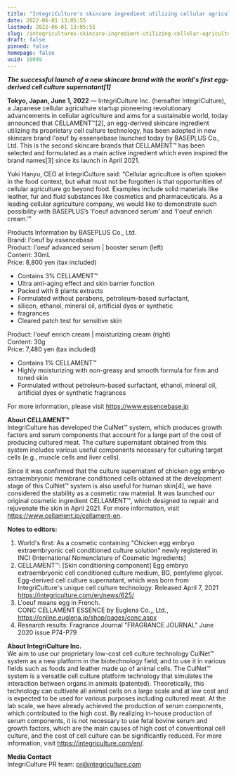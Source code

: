 ```yaml
---
title: "IntegriCulture's skincare ingredient utilizing cellular agriculture technology CELLAMENT adopted in a new product of BASEPLUS"
date: 2022-06-01 13:05:55
lastmod: 2022-06-01 13:05:55
slug: /integricultures-skincare-ingredient-utilizing-cellular-agriculture-technology-cellament
draft: false
pinned: false
homepage: false
uuid: 10949
---
```

<p><em><strong>The successful launch of a new skincare brand with the world's first egg-derived cell culture supernatant[1]</strong></em></p>
<p><strong>Tokyo, Japan, June 1, 2022 </strong>— IntegriCulture Inc. (hereafter IntegriCulture), a Japanese cellular agriculture startup pioneering revolutionary advancements in cellular agriculture and aims for a sustainable world, today announced that CELLAMENT™[2], an egg-derived skincare ingredient utilizing its proprietary cell culture technology, has been adopted in new skincare brand l'oeuf by essensebase launched today by BASEPLUS Co., Ltd. This is the second skincare brands that CELLAMENT™ has been selected and formulated as a main active ingredient which even inspired the brand names[3] since its launch in April 2021.</p>
<p>Yuki Hanyu, CEO at IntegriCulture said: “Cellular agriculture is often spoken in the food context, but what must not be forgotten is that opportunities of cellular agriculture go beyond food. Examples include solid materials like leather, fur and fluid substances like cosmetics and pharmaceuticals. As a leading cellular agriculture company, we would like to demonstrate such possibility with BASEPLUS’s ‘l'oeuf advanced serum’ and ‘l'oeuf enrich cream.’”</p>
<p>Products Information by BASEPLUS Co., Ltd.<br />
Brand: l'oeuf by essencebase<br />
Product: l'oeuf advanced serum | booster serum (left)<br />
Content: 30mL<br />
Price: 8,800 yen (tax included)</p>
<ul>
<li>Contains 3% CELLAMENT™</li>
<li>Ultra anti-aging effect and skin barrier function</li>
<li>Packed with 8 plants extracts</li>
<li>Formulated without parabens, petroleum-based surfactant,</li>
<li>silicon, ethanol, mineral oil, artificial dyes or synthetic</li>
<li>fragrances</li>
<li>Cleared patch test for sensitive skin</li>
</ul>
<p>Product: l'oeuf enrich cream | moisturizing cream (right)<br />
Content: 30g<br />
Price: 7,480 yen (tax included)</p>
<ul>
<li>Contains 1% CELLAMENT™</li>
<li>Highly moisturizing with non-greasy and smooth formula for firm and toned skin</li>
<li>Formulated without petroleum-based surfactant, ethanol, mineral oil, artificial dyes or synthetic fragrances</li>
</ul>
<p>For more information, please visit <a href="https://www.essencebase.jp">https://www.essencebase.jp</a></p>
<p><strong>About CELLAMENT™</strong><br />
IntegriCulture has developed the CulNet™ system, which produces growth factors and serum components that account for a large part of the cost of producing cultured meat. The culture supernatant obtained from this system includes various useful components necessary for culturing target cells (e.g., muscle cells and liver cells).</p>
<p>Since it was confirmed that the culture supernatant of chicken egg embryo extraembryonic membrane conditioned cells obtained at the development stage of this CulNet™ system is also useful for human skin[4], we have considered the stability as a cosmetic raw material. It was launched our original cosmetic ingredient CELLAMENT™, which designed to repair and rejuvenate the skin in April 2021. For more information, visit <a href="https://www.cellament.jp/cellament-en">https://www.cellament.jp/cellament-en</a>.</p>
<p><strong>Notes to editors:</strong></p>
<ol>
<li>World's first: As a cosmetic containing "Chicken egg embryo extraembryonic cell conditioned culture solution" newly registered in INCI (International Nomenclature of Cosmetic Ingredients)</li>
<li>CELLAMENT™: [Skin conditioning component] Egg embryo extraembryonic cell conditioned culture medium, BG, pentylene glycol. Egg-derived cell culture supernatant, which was born from IntegriCulture's unique cell culture technology. Released April 7, 2021 <a href="https://integriculture.com/en/news/625/">https://integriculture.com/en/news/625/</a></li>
<li>L'oeuf means egg in French.<br />
	CONC CELLAMENT ESSENCE by Euglena Co.,, Ltd., <a href="https://online.euglena.jp/shop/pages/conc.aspx">https://online.euglena.jp/shop/pages/conc.aspx</a></li>
<li>Research results: Fragrance Journal "FRAGRANCE JOURNAL" June 2020 issue P74-P79</li>
</ol>
<p><strong>About IntegriCulture Inc.</strong><br />
We aim to use our proprietary low-cost cell culture technology CulNet™ system as a new platform in the biotechnology field, and to use it in various fields such as foods and leather made up of animal cells. The CulNet™ system is a versatile cell culture platform technology that simulates the interaction between organs in animals (patented). Theoretically, this technology can cultivate all animal cells on a large scale and at low cost and is expected to be used for various purposes including cultured meat. At the lab scale, we have already achieved the production of serum components, which contributed to the high cost. By realizing in-house production of serum components, it is not necessary to use fetal bovine serum and growth factors, which are the main causes of high cost of conventional cell culture, and the cost of cell culture can be significantly reduced. For more information, visit <a href="https://integriculture.com/en/">https://integriculture.com/en/</a>.</p>
<p><strong>Media Contact</strong><br />
IntegriCulture PR team: <a href="mailto:pr@integriculture.com">pr@integriculture.com</a></p>
